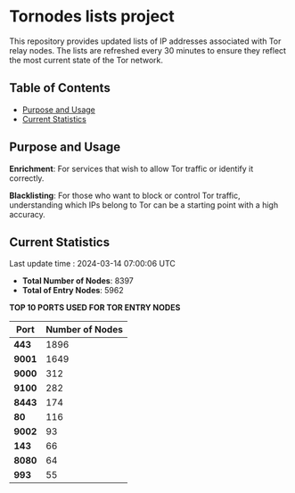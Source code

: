 # Tornodes lists project

This repository provides updated lists of IP addresses associated with Tor relay nodes. The lists are refreshed every 30 minutes to ensure they reflect the most current state of the Tor network.

## Table of Contents

- [Purpose and Usage](#purpose-and-usage)
- [Current Statistics](#current-statistics)


## Purpose and Usage

**Enrichment**: For services that wish to allow Tor traffic or identify it correctly.

**Blacklisting**: For those who want to block or control Tor traffic, understanding which IPs belong to Tor can be a starting point with a high accuracy.

## Current Statistics

Last update time : 2024-03-14 07:00:06 UTC

- **Total Number of Nodes**: 8397
- **Total of Entry Nodes**: 5962

**TOP 10 PORTS USED FOR TOR ENTRY NODES**

| **Port** | **Number of Nodes** |
|------|-----------------|
| **443**   | 1896  |
| **9001**   | 1649  |
| **9000**   | 312  |
| **9100**   | 282  |
| **8443**   | 174  |
| **80**   | 116  |
| **9002**   | 93  |
| **143**   | 66  |
| **8080**   | 64  |
| **993**   | 55  |

